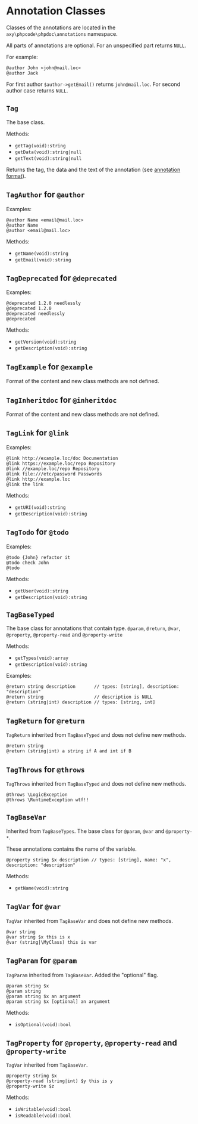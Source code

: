 # Annotation Classes

Classes of the annotations are located in the `axy\phpcode\phpdoc\annotations` namespace.

All parts of annotations are optional.
For an unspecified part returns `NULL`.

For example:

```
@author John <john@mail.loc>
@author Jack
```

For first author `$author->getEmail()` returns `john@mail.loc`.
For second author case returns `NULL`.

## `Tag`

The base class.

Methods:

* `getTag(void):string`
* `getData(void):string|null`
* `getText(void):string|null`

Returns the tag, the data and the text of the annotation (see [annotation format](annotation-format.md)).

## `TagAuthor` for `@author`

Examples:

```
@author Name <email@mail.loc>
@author Name
@author <email@mail.loc>
```

Methods:

* `getName(void):string`
* `getEmail(void):string`

## `TagDeprecated` for `@deprecated`

Examples:

```
@deprecated 1.2.0 needlessly
@deprecated 1.2.0
@deprecated needlessly
@deprecated
```

Methods:

* `getVersion(void):string`
* `getDescription(void):string`

## `TagExample` for `@example`

Format of the content and new class methods are not defined.

## `TagInheritdoc` for `@inheritdoc`

Format of the content and new class methods are not defined.

## `TagLink` for `@link`

Examples:

```
@link http://example.loc/doc Documentation
@link https://example.loc/repo Repository
@link //example.loc/repo Repository
@link file:///etc/password Passwords
@link http://example.loc
@link the link
```

Methods:

* `getURI(void):string`
* `getDescription(void):string`

## `TagTodo` for `@todo`

Examples:

```
@todo {John} refactor it
@todo check John
@todo
```

Methods:

* `getUser(void):string`
* `getDescription(void):string`

## `TagBaseTyped`

The base class for annotations that contain type.
`@param`, `@return`, `@var`, `@property`, `@property-read` and `@property-write`

Methods:

* `getTypes(void):array`
* `getDescription(void):string`

Examples:

```
@return string description       // types: [string], description: "description"
@return string                   // description is NULL
@return (string|int) description // types: [string, int] 
```

## `TagReturn` for `@return`

`TagReturn` inherited from `TagBaseTyped` and does not define new methods.

```
@return string
@return (string|int) a string if A and int if B
```

## `TagThrows` for `@throws`

`TagThrows` inherited from `TagBaseTyped` and does not define new methods.

```
@throws \LogicException
@throws \RuntimeException wtf!! 
```

## `TagBaseVar`

Inherited from `TagBaseTypes`.
The base class for `@param`, `@var` and `@property-*`.

These annotations contains the name of the variable.

```
@property string $x description // types: [string], name: "x", description: "description"
```

Methods:

* `getName(void):string`

## `TagVar` for `@var`

`TagVar` inherited from `TagBaseVar` and does not define new methods.

```
@var string
@var string $x this is x
@var (string|\MyClass) this is var
```

## `TagParam` for `@param`

`TagParam` inherited from `TagBaseVar`.
Added the "optional" flag.

```
@param string $x
@param string
@param string $x an argument
@param string $x [optional] an argument
```

Methods:

* `isOptional(void):bool`

## `TagProperty` for `@property`, `@property-read` and `@property-write`

`TagVar` inherited from `TagBaseVar`.

```
@property string $x
@property-read (string|int) $y this is y
@property-write $z
```

Methods:

* `isWritable(void):bool`
* `isReadable(void):bool`
